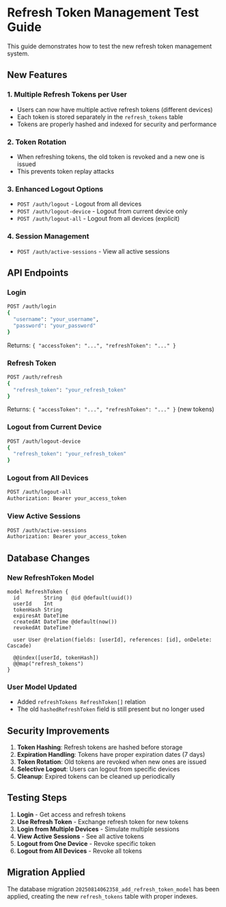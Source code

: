 # Refresh Token Management Test Guide

This guide demonstrates how to test the new refresh token management system.

## New Features

### 1. Multiple Refresh Tokens per User
- Users can now have multiple active refresh tokens (different devices)
- Each token is stored separately in the `refresh_tokens` table
- Tokens are properly hashed and indexed for security and performance

### 2. Token Rotation
- When refreshing tokens, the old token is revoked and a new one is issued
- This prevents token replay attacks

### 3. Enhanced Logout Options
- `POST /auth/logout` - Logout from all devices
- `POST /auth/logout-device` - Logout from current device only
- `POST /auth/logout-all` - Logout from all devices (explicit)

### 4. Session Management
- `POST /auth/active-sessions` - View all active sessions

## API Endpoints

### Login
```bash
POST /auth/login
{
  "username": "your_username",
  "password": "your_password"
}
```
Returns: `{ "accessToken": "...", "refreshToken": "..." }`

### Refresh Token
```bash
POST /auth/refresh
{
  "refresh_token": "your_refresh_token"
}
```
Returns: `{ "accessToken": "...", "refreshToken": "..." }` (new tokens)

### Logout from Current Device
```bash
POST /auth/logout-device
{
  "refresh_token": "your_refresh_token"
}
```

### Logout from All Devices
```bash
POST /auth/logout-all
Authorization: Bearer your_access_token
```

### View Active Sessions
```bash
POST /auth/active-sessions
Authorization: Bearer your_access_token
```

## Database Changes

### New RefreshToken Model
```prisma
model RefreshToken {
  id        String   @id @default(uuid())
  userId    Int
  tokenHash String
  expiresAt DateTime
  createdAt DateTime @default(now())
  revokedAt DateTime?

  user User @relation(fields: [userId], references: [id], onDelete: Cascade)

  @@index([userId, tokenHash])
  @@map("refresh_tokens")
}
```

### User Model Updated
- Added `refreshTokens RefreshToken[]` relation
- The old `hashedRefreshToken` field is still present but no longer used

## Security Improvements

1. **Token Hashing**: Refresh tokens are hashed before storage
2. **Expiration Handling**: Tokens have proper expiration dates (7 days)
3. **Token Rotation**: Old tokens are revoked when new ones are issued
4. **Selective Logout**: Users can logout from specific devices
5. **Cleanup**: Expired tokens can be cleaned up periodically

## Testing Steps

1. **Login** - Get access and refresh tokens
2. **Use Refresh Token** - Exchange refresh token for new tokens
3. **Login from Multiple Devices** - Simulate multiple sessions
4. **View Active Sessions** - See all active tokens
5. **Logout from One Device** - Revoke specific token
6. **Logout from All Devices** - Revoke all tokens

## Migration Applied

The database migration `20250814062358_add_refresh_token_model` has been applied, creating the new `refresh_tokens` table with proper indexes.